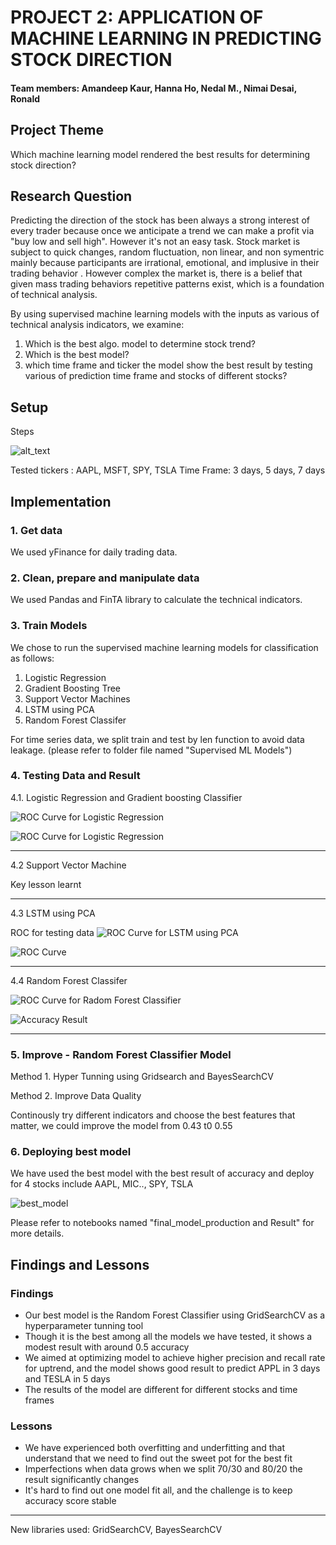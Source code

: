 # PROJECT 2: APPLICATION OF MACHINE LEARNING IN PREDICTING STOCK DIRECTION
 

#### Team members: Amandeep Kaur, Hanna Ho, Nedal M., Nimai Desai, Ronald 

## Project Theme

Which machine learning model rendered the best results for determining stock direction?  

## Research Question

Predicting the direction of the stock has been always a strong interest of every trader because once we anticipate a trend we can make a profit via "buy low and sell high". However it's not an easy task. Stock market is subject to quick changes, random fluctuation, non linear, and non symentric mainly because participants are irrational, emotional, and implusive in their trading behavior . However complex the market is, there is a belief that given mass trading behaviors repetitive patterns exist, which is a foundation of technical analysis.

By using supervised machine learning models with the inputs as various of technical analysis indicators, we examine: 

1. Which is the best algo. model to determine stock trend?  
2. Which is the best model?
3. which time frame and ticker the model show the best result by testing various of prediction time frame and stocks of different stocks?  

## Setup

Steps

![alt_text](/Consol/Images/steps.jpeg)

Tested tickers : AAPL, MSFT, SPY, TSLA
Time Frame: 3 days, 5 days, 7 days

## Implementation

### 1. Get data

We used yFinance for daily trading data.  

### 2. Clean, prepare and manipulate data

We used Pandas and FinTA library to calculate the technical indicators.

### 3. Train Models

We chose to run the supervised machine learning models for classification as follows:

1. Logistic Regression
2. Gradient Boosting Tree 
3. Support Vector Machines
4. LSTM using PCA
5. Random Forest Classifer

For time series data, we split train and test by len function to avoid data leakage.
(please refer to folder file named "Supervised ML Models")

### 4. Testing Data and Result

4.1. Logistic Regression and Gradient boosting Classifier 

![](/Consol/Images/LR_and_GBC_test.png "ROC Curve for Logistic Regression")

![ROC Curve for Logistic Regression](Images/logistic_acc.png "Accuracy Result" )

---
4.2 Support Vector Machine

Key lesson learnt

---

4.3 LSTM using PCA

ROC for testing data
![](/Consol/Images/LSTM_test.png "ROC Curve for LSTM using PCA")

![ROC Curve ](Images/lstm_model.png "Accuracy Result")

---

4.4 Random Forest Classifer

![](/Consol/Images/ROC_test.png "ROC Curve for Radom Forest Classifier")

![](Images/RFC_model.png "Accuracy Result")

---

### 5. Improve - Random Forest Classifier Model

Method 1. Hyper Tunning using Gridsearch and BayesSearchCV


Method 2. Improve Data Quality

Continously try different indicators and choose the best features that matter, we could improve the model from 0.43 t0 0.55 

### 6. Deploying best model

We have used the best model with the best result of accuracy and deploy for 4 stocks include AAPL, MIC.., SPY, TSLA

![best_model](Images/table_result.png)

Please refer to notebooks named "final_model_production and Result" for more details.

## Findings and Lessons

### Findings

* Our best model is the Random Forest Classifier using GridSearchCV as a hyperparameter tunning tool 
* Though it is the best among all the models we have tested, it shows a modest result with around 0.5 accuracy
* We aimed at optimizing model to achieve higher precision and recall rate for uptrend, and the model shows good result to predict APPL in 3 days and TESLA in 5 days
* The results of the model are different for different stocks and time frames

### Lessons

* We have experienced both overfitting and underfitting and that understand that we need to find out the sweet pot for the best fit
* Imperfections when data grows when we split 70/30 and 80/20 the result significantly changes
* It's hard to find out one model fit all, and the challenge is to keep accuracy score stable


***
New libraries used: GridSearchCV, BayesSearchCV

 



